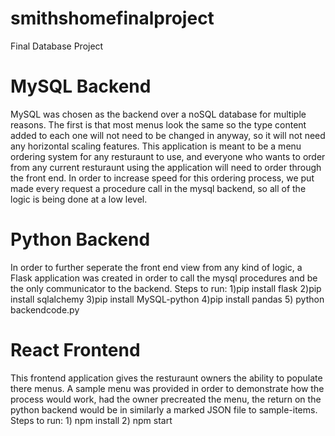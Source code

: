 # smithshomefinalproject
Final Database Project

# MySQL Backend
MySQL was chosen as the backend over a noSQL database for multiple reasons. The first is that most menus look the same so the 
type content added to each one will not need to be changed in anyway, so it will not need any horizontal scaling features.
This application is meant to be a menu ordering system for any resturaunt to use, and everyone who wants to order from
any current resturaunt using the application will need to order through the front end. In order to increase speed for this 
ordering process, we put made every request a procedure call in the mysql backend, so all of the logic is being done at a
low level. 

# Python Backend
In order to further seperate the front end view from any kind of logic, a Flask application was created in order to call the mysql
procedures and be the only communicator to the backend. 
Steps to run:
  1)pip install flask 
  2)pip install sqlalchemy 
  3)pip install MySQL-python
  4)pip install pandas
  5) python backendcode.py
 
# React Frontend
This frontend application gives the resturaunt owners the ability to populate there menus. A sample menu was provided in order to 
demonstrate how the process would work, had the owner precreated the menu, the return on the python backend would be in 
similarly a marked JSON file to sample-items. 
Steps to run: 1) npm install 2) npm start


